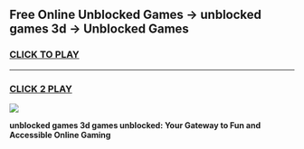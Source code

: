 
## Free Online Unblocked Games → unblocked games 3d → Unblocked Games
<h3>
<a href="https://premium.freeplayer.one?title=unblocked_games_3d&ref=21F">CLICK TO PLAY</a></h3>
<hr>

<h3>
<a href="https://premium.freeplayer.one?title=unblocked_games_3d&ref=21F">CLICK 2 PLAY</a>
  
</h3>

<a href="https://premium.freeplayer.one?title=unblocked_games_3d&ref=21F/"><img src="https://clearcache.store/games.png"></a>


**unblocked games 3d games unblocked: Your Gateway to Fun and Accessible Online Gaming**
